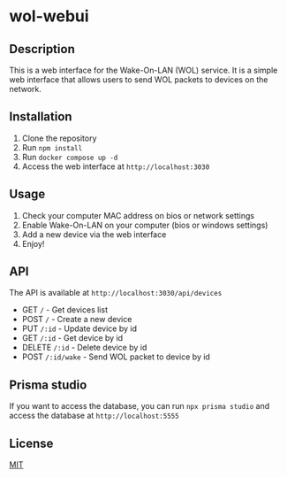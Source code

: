 # wol-webui

## Description

This is a web interface for the Wake-On-LAN (WOL) service. It is a simple web interface that allows users to send WOL packets to devices on the network.

## Installation

1. Clone the repository
2. Run `npm install`
3. Run `docker compose up -d`
4. Access the web interface at `http://localhost:3030`

## Usage

1. Check your computer MAC address on bios or network settings
2. Enable Wake-On-LAN on your computer (bios or windows settings)
3. Add a new device via the web interface
4. Enjoy!

## API

The API is available at `http://localhost:3030/api/devices`

- GET `/` - Get devices list
- POST `/` - Create a new device
- PUT `/:id` - Update device by id
- GET `/:id` - Get device by id
- DELETE `/:id` - Delete device by id
- POST `/:id/wake` - Send WOL packet to device by id

## Prisma studio

If you want to access the database, you can run `npx prisma studio` and access the database at `http://localhost:5555`

## License

[MIT](LICENSE)
